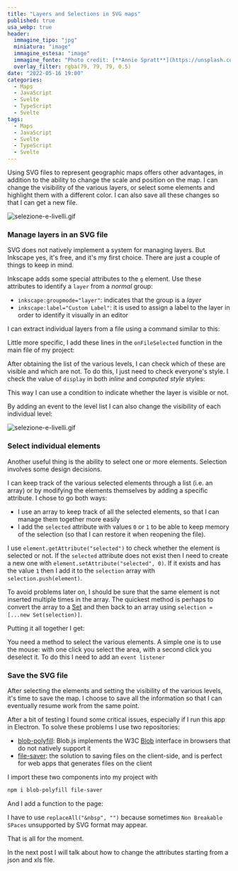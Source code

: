 ```yaml
---
title: "Layers and Selections in SVG maps"
published: true
usa_webp: true
header:
  immagine_tipo: "jpg"
  miniatura: "image"
  immagine_estesa: "image"
  immagine_fonte: "Photo credit: [**Annie Spratt**](https://unsplash.com/@anniespratt)"
  overlay_filter: rgba(79, 79, 79, 0.5)
date: "2022-05-16 19:00"
categories:
  - Maps
  - JavaScript
  - Svelte
  - TypeScript
  - Svelte
tags:
  - Maps
  - JavaScript
  - Svelte
  - TypeScript
  - Svelte
---
```


Using SVG files to represent geographic maps offers other advantages, in addition to the ability to change the scale and position on the map. I can change the visibility of the various layers, or select some elements and highlight them with a different color. I can also save all these changes so that I can get a new file.

![selezione-e-livelli.gif](https://raw.githubusercontent.com/el3um4s/strani-anelli-blog/master/_posts/2022/2022-05-10-livelli-e-selezioni-in-una-mappa-svg/selezione-e-livelli.gif)

### Manage layers in an SVG file

SVG does not natively implement a system for managing layers. But Inkscape yes, it's free, and it's my first choice. There are just a couple of things to keep in mind.

Inkscape adds some special attributes to the `g` element. Use these attributes to identify a `layer` from a _normal_ group:

- `inkscape:groupmode="layer"`: indicates that the group is a _layer_
- `inkscape:label="Custom Label"`: it is used to assign a label to the layer in order to identify it visually in an editor

I can extract individual layers from a file using a command similar to this:

<script src="https://gist.github.com/el3um4s/87948ed69e031678dcfb649541da7f85.js"></script>

Little more specific, I add these lines in the `onFileSelected` function in the main file of my project:

<script src="https://gist.github.com/el3um4s/febc0a97633873e28e98f20f946b2f20.js"></script>

After obtaining the list of the various levels, I can check which of these are visible and which are not. To do this, I just need to check everyone's style. I check the value of `display` in both _inline_ and _computed style_ styles:

<script src="https://gist.github.com/el3um4s/4221e9fc78ef5e6f799d56d6ba56d22b.js"></script>

This way I can use a condition to indicate whether the layer is visible or not.

By adding an event to the level list I can also change the visibility of each individual level:

<script src="https://gist.github.com/el3um4s/888e78361bb7a0777f75f56719507f19.js"></script>

![selezione-e-livelli.gif](https://raw.githubusercontent.com/el3um4s/strani-anelli-blog/master/_posts/2022/2022-05-10-livelli-e-selezioni-in-una-mappa-svg/selezione-e-livelli.gif)

### Select individual elements

Another useful thing is the ability to select one or more elements. Selection involves some design decisions.

I can keep track of the various selected elements through a list (i.e. an array) or by modifying the elements themselves by adding a specific attribute. I chose to go both ways:

- I use an array to keep track of all the selected elements, so that I can manage them together more easily
- I add the `selected` attribute with values `0` or `1` to be able to keep memory of the selection (so that I can restore it when reopening the file).

I use `element.getAttribute("selected")` to check whether the element is selected or not. If the `selected` attribute does not exist then I need to create a new one with `element.setAttribute("selected", 0)`. If it exists and has the value `1` then I add it to the `selection` array with `selection.push(element)`.

To avoid problems later on, I should be sure that the same element is not inserted multiple times in the array. The quickest method is perhaps to convert the array to a [Set](https://developer.mozilla.org/en-US/docs/Web/JavaScript/Reference/Global_Objects/Set) and then back to an array using `selection = [...new Set(selection)]`.

Putting it all together I get:

<script src="https://gist.github.com/el3um4s/e87b2d9ebd019c967e6bfc3f72b395bc.js"></script>

You need a method to select the various elements. A simple one is to use the mouse: with one click you select the area, with a second click you deselect it. To do this I need to add an `event listener`

<script src="https://gist.github.com/el3um4s/d9a0bf2be47946160444a99575ca0d73.js"></script>

### Save the SVG file

After selecting the elements and setting the visibility of the various levels, it's time to save the map. I choose to save all the information so that I can eventually resume work from the same point.

After a bit of testing I found some critical issues, especially if I run this app in Electron. To solve these problems I use two repositories:

- [blob-polyfill](https://www.npmjs.com/package/blob-polyfill): Blob.js implements the W3C [Blob](https://developer.mozilla.org/en-US/docs/Web/API/Blob) interface in browsers that do not natively support it
- [file-saver](https://www.npmjs.com/package/file-saver): the solution to saving files on the client-side, and is perfect for web apps that generates files on the client

I import these two components into my project with

```bash
npm i blob-polyfill file-saver
```

And I add a function to the page:

<script src="https://gist.github.com/el3um4s/5b9d2ef2c179b9b42c09e177431e51b5.js"></script>

I have to use `replaceAll("&nbsp", "")` because sometimes `Non Breakable SPaces` unsupported by SVG format may appear.

That is all for the moment.

In the next post I will talk about how to change the attributes starting from a json and xls file.
